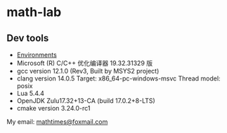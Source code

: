 # math-lab

## Dev tools

+ [Environments](http://www.cnblogs.com/YHFBlogs/p/15456973.html)
+ Microsoft (R) C/C++ 优化编译器 19.32.31329 版
+ gcc version 12.1.0 (Rev3, Built by MSYS2 project)
+ clang version 14.0.5 Target: x86_64-pc-windows-msvc Thread model: posix
+ Lua 5.4.4
+ OpenJDK Zulu17.32+13-CA (build 17.0.2+8-LTS)
+ cmake version 3.24.0-rc1

My email: mathtimes@foxmail.com
